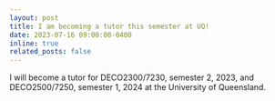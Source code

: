 ```yaml
---
layout: post
title: I am becoming a tutor this semester at UQ! 
date: 2023-07-16 09:00:00-0400
inline: true
related_posts: false
---
```


I will become a tutor for DECO2300/7230, semester 2, 2023, and DECO2500/7250, semester 1, 2024 at the University of Queensland.

